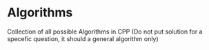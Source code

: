 # Algorithms
Collection of all possible Algorithms in CPP
(Do not put solution for a specefic question, it should a general algorithm only)

